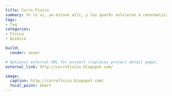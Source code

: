 ```yaml
---
title: Curro Físico
summary: Yo lo vi, yo estuve allí, y los quarks volvieron a renormalizarse evitando el abismo infinito...
tags:
- fyq
categories:
- Física
- Química

build:
  render: never

# Optional external URL for project (replaces project detail page).
external_link: http://currofisico.blogspot.com/

image:
  caption: http://currofisico.blogspot.com/
  focal_point: Smart
---
```

